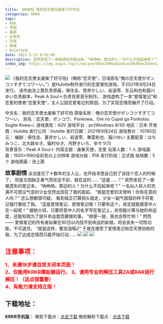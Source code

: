 ```yaml
---
title: 【KRKR】我的恋天使太废柴了好可怕
categories: KRKR
tags:
- ADV
- 学园
- 喜剧
- 女学生
- 天使
- 妹妹
- Hulotte社
date: 2022-3-15 0:01:00
description: 突然发现了一册被遗失的笔记本。“吶吶呐，那边的人！为什么不捡起来呢？”一名似人非人的充满不可思议气息的少女忽然出现在了我的面前。“我是恋爱的天使哟！你有在意的人吗？”
index_img: https://img.acgus.top/i/weiyun/0be57806a81ddce29b48ee2564e1273e43dae231371b7395055c7b45dd5acf92937a47f5b018256482a652723d84f8ad.webp
---
```

![](https://img.acgus.top/i/weiyun/0be57806a81ddce29b48ee2564e1273e43dae231371b7395055c7b45dd5acf92937a47f5b018256482a652723d84f8ad.webp)
《我的恋天使太废柴了好可怕》（略称“恋天使”，日语原名“俺の恋天使がポンコツすぎてコワ～い。”）是Hulotte制作发行的恋爱冒险游戏，于2021年9月24日发行。
该作由池上茜负责原画，保住圭、苍井かしい、岩波零、东云和也和猫川ゆい负责剧本，Peak A Soul＋负责背景音乐制作。
游戏虚构了一本“爱情笔记”和恋爱的使者“恋爱天使”，主人公因恋爱笔记的原因，为了实现恋情而展开了行动。

中文名：我的恋天使太废柴了好可怕
原版名称：俺の恋天使がポンコツすぎてコワ～い。
别名：恋天使、ポンコワ、Ponkowa、Ore no Cupid ga Ponkotsu Sugite Kowa~i.
游戏类型：ADV
游戏平台：pc(Windows 8/10)
地区：日本
开发商：Hulotte
发行公司：Hulotte
发行日期：2021年9月24日
游戏售价：10780日元：
编剧：保住圭、蒼井かしい、岩波零、東雲和也、猫川ゆい
主要配音：はちみつこ、北大路ゆき、猫村ゆき、月野きいろ、歩サラ[1]  
背景音乐：Peak A Soul＋
内容主题：废柴天使，恋爱
玩家人数：1 人
游戏画面：1920×1080全彩色以上分辨率
游戏分级：R18
发行阶段：正式版
结局数：5 个
游戏原画：池上茜

<font size=4>**故事剧情**</font> 
淡泊度日了十数年的主人公，也开始寻思自己到了该找个恋人的时候了。
但是又因缺乏勇气而驻足不前、就在这时……
“这是……？”
突然发现了一册被遗失的笔记本。
“吶吶呐，那边的人！为什么不捡起来呢？”
一名似人非人的充满不可思议气息的少女忽然出现在了我的面前。
“我是恋爱的天使哟！你有在意的人吗？”
怎么想都很可疑。
看到我正打算扭头就走，少女一副气鼓鼓的样子将笔记强行塞给了我。
“这是爱情笔记、爱情笔记哦！只要有这个，肯定就能跟意中人在一起呢！”
据她介绍，只要将意中人的名字写在笔记上，非但能计算与她的命运度，还能知晓为了提升命运度而要做的事。
“顺便一提，我也会帮忙哟！”
然而——
爱情笔记的所有者如果在90日以内找不到命运的新娘，将会丧失一切性功能，不可退货。
“就是这样，要加油哦♪”
于是在接受了爱情笔记和恋天使协助的我，为了达成恋情而只能开始行动……
![](https://img.acgus.top/i/weiyun/2a7336b3ce63afd1c103b052460bfb5bde6622d4e2e2047d62d6c38426ee9068be2a43a535895a9aef9c18c014189b6e.webp)
![](https://img.acgus.top/i/weiyun/82d6476cf3f0f1a1469344d82f24e204b38cd78ac170b05e8d30ca1994a1175d9344fc9c28efb183c94e8a2d05906448.webp)
![](https://img.acgus.top/i/weiyun/1d883d14a6cf2de2fe494c75aa15a78e35f0d108015f2197813c1605e45ded06c7ef98eadae2d6a267a739c94596ce31.webp)


## <font color=#FF0000 >注意事项：</font>  
<font color=#FF0000 size=3><b>1、未满18岁请自觉关闭本页面！            
2、仅能用KRKR模拟器运行。
3、请用专业的解压工具ZA或RAR进行解压！（这点很重要）             
4、有能力请支持正版！</b></font>

## 下载地址：
**KRKR手机版：**
微软下载点：[点击下载](https://2010522975-my.sharepoint.com/:u:/g/personal/qingju_2010522975_onmicrosoft_com/EVePWRuNyjNLutEcGxX50lABjDzA6kAcQfgvzjEc7Y_xag?e=7bi0Ks)
微软解析下载点：[点击下载](https://ob.qingju.eu.org/KRKR/%E3%80%90KRKR%E3%80%91%E6%88%91%E7%9A%84%E6%81%8B%E5%A4%A9%E4%BD%BF%E5%A4%AA%E5%BA%9F%E6%9F%B4%E4%BA%86%E5%A5%BD%E5%8F%AF%E6%80%95.rar)